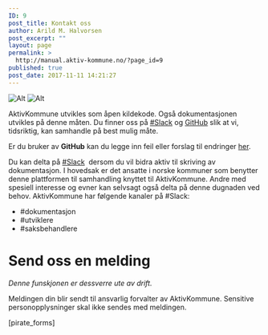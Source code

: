 ```yaml
---
ID: 9
post_title: Kontakt oss
author: Arild M. Halvorsen
post_excerpt: ""
layout: page
permalink: >
  http://manual.aktiv-kommune.no/?page_id=9
published: true
post_date: 2017-11-11 14:21:27
---
```

![Alt](http://manual.aktiv-kommune.no/wp-content/uploads/2017/11/slack-chat-e1510420049137.png "slack") ![Alt](http://manual.aktiv-kommune.no/wp-content/uploads/2017/11/github_logo-e1510420098925.png "github")

AktivKommune utvikles som åpen kildekode. Også dokumentasjonen utvikles på denne måten. Du finner oss på [#Slack](https://join.slack.com/t/aktivkommune/shared_invite/enQtMjcwODA0NDM0NTk2LTcwZGJhOWE3OTMxZTMxNGVjZjQxYTVkYjc0YTMzMmNkOTIyMzkwZTFlYTQwZmNkZmI3ZTgxMDc2NzkyMTNjN2U) og [GitHub](https://github.com/eCultura/aktiv-kommune-docs) slik at vi, tidsriktig, kan samhandle på best mulig måte.

Er du bruker av <strong>GitHub</strong> kan du legge inn feil eller forslag til endringer <a href="https://github.com/eCultura/aktiv-kommune-docs/issues">her</a>.

Du kan delta på [#Slack](https://join.slack.com/t/aktivkommune/shared_invite/enQtMjcwODA0NDM0NTk2LTcwZGJhOWE3OTMxZTMxNGVjZjQxYTVkYjc0YTMzMmNkOTIyMzkwZTFlYTQwZmNkZmI3ZTgxMDc2NzkyMTNjN2U)  dersom du vil bidra aktiv til skriving av dokumentasjon. I hovedsak er det ansatte i norske kommuner som benytter denne plattformen til samhandling knyttet til AktivKommune. Andre med spesiell interesse og evner kan selvsagt også delta på denne dugnaden ved behov. AktivKommune har følgende kanaler på #Slack:

* #dokumentasjon
* #utviklere
* #saksbehandlere

# Send oss en melding

*Denne funskjonen er dessverre ute av drift.*

Meldingen din blir sendt til ansvarlig forvalter av AktivKommune. Sensitive personopplysninger skal ikke sendes med meldingen.

[pirate_forms]